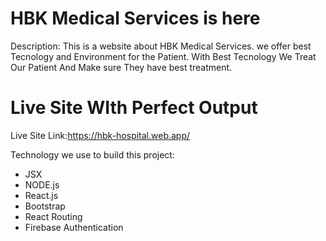 # HBK Medical Services is here

Description: 
This is a website about HBK Medical Services.
we offer best Tecnology and Environment for the Patient.
With Best Tecnology We Treat Our Patient And Make sure They have best treatment.

# Live Site WIth Perfect Output

Live Site Link:https://hbk-hospital.web.app/

Technology we use to build this project:

- JSX
- NODE.js
- React.js
- Bootstrap
- React Routing
- Firebase Authentication